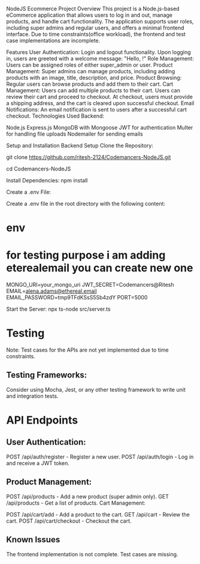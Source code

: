 NodeJS Ecommerce Project
Overview
This project is a Node.js-based eCommerce application that allows users to log in and out, manage products, and handle cart functionality. The application supports user roles, including super admins and regular users, and offers a minimal frontend interface. Due to time constraints(office workload), the frontend and test case implementations are incomplete.

Features
User Authentication:
Login and logout functionality.
Upon logging in, users are greeted with a welcome message: "Hello, <email-of-the-user>!"
Role Management:
Users can be assigned roles of either super_admin or user.
Product Management:
Super admins can manage products, including adding products with an image, title, description, and price.
Product Browsing:
Regular users can browse products and add them to their cart.
Cart Management:
Users can add multiple products to their cart.
Users can review their cart and proceed to checkout.
At checkout, users must provide a shipping address, and the cart is cleared upon successful checkout.
Email Notifications:
An email notification is sent to users after a successful cart checkout.
Technologies Used
Backend:

Node.js
Express.js
MongoDB with Mongoose
JWT for authentication
Multer for handling file uploads
Nodemailer for sending emails


Setup and Installation
Backend Setup
Clone the Repository:

   
  
git clone https://github.com/ritesh-2124/Codemancers-NodeJS.git

cd Codemancers-NodeJS


Install Dependencies: 
npm install

Create a .env File:

Create a .env file in the root directory with the following content:

# env
  
# for testing purpose i am adding eterealemail you can create new one 


MONGO_URI=your_mongo_uri
JWT_SECRET=Codemancers@Ritesh
EMAIL=alena.adams@ethereal.email
EMAIL_PASSWORD=tmp9TFdKSsS5Sb4zdY
PORT=5000

Start the Server:
npx ts-node src/server.ts

# Testing
Note: Test cases for the APIs are not yet implemented due to time constraints.

## Testing Frameworks:
Consider using Mocha, Jest, or any other testing framework to write unit and integration tests.

# API Endpoints

## User Authentication:

POST /api/auth/register - Register a new user.
POST /api/auth/login - Log in and receive a JWT token.

## Product Management:

POST /api/products - Add a new product (super admin only).
GET /api/products - Get a list of products.
Cart Management:

POST /api/cart/add - Add a product to the cart.
GET /api/cart - Review the cart.
POST /api/cart/checkout - Checkout the cart.


## Known Issues
The frontend implementation is not complete.
Test cases are missing.
